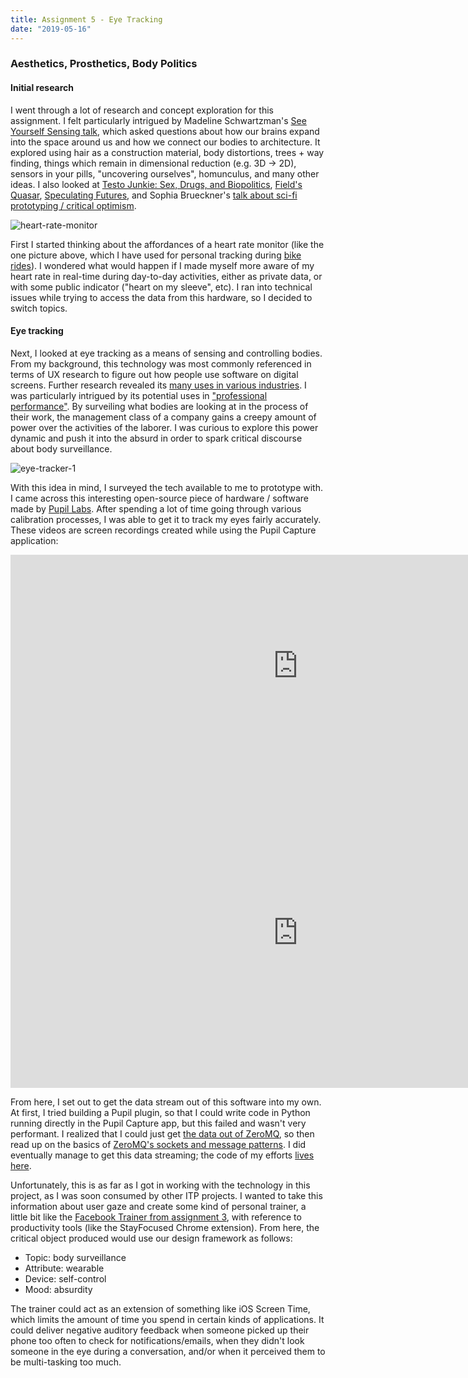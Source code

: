 ```yaml
---
title: Assignment 5 - Eye Tracking
date: "2019-05-16"
---
```


### Aesthetics, Prosthetics, Body Politics

#### Initial research

I went through a lot of research and concept exploration for this assignment. I felt particularly intrigued by Madeline Schwartzman's [See Yourself Sensing talk](https://www.youtube.com/watch?v=LqGou61hw-s), which asked questions about how our brains expand into the space around us and how we connect our bodies to architecture. It explored using hair as a construction material, body distortions, trees + way finding, things which remain in dimensional reduction (e.g. 3D -> 2D), sensors in your pills, "uncovering ourselves", homunculus, and many other ideas. I also looked at [Testo Junkie: Sex, Drugs, and Biopolitics](https://www.e-flux.com/journal/44/60141/testo-junkie-sex-drugs-and-biopolitics/), [Field's Quasar](https://www.field.io/project/quasar/), [Speculating Futures](https://speculatingfutures.club/), and Sophia Brueckner's [talk about sci-fi prototyping / critical optimism](http://www.sophiabrueckner.com/scifi.html).

![heart-rate-monitor](heart-rate-monitor-strap.jpg)

First I started thinking about the affordances of a heart rate monitor (like the one picture above, which I have used for personal tracking during [bike rides](https://www.strava.com/athletes/9673005)). I wondered what would happen if I made myself more aware of my heart rate in real-time during day-to-day activities, either as private data, or with some public indicator ("heart on my sleeve", etc). I ran into technical issues while trying to access the data from this hardware, so I decided to switch topics.

#### Eye tracking

Next, I looked at eye tracking as a means of sensing and controlling bodies. From my background, this technology was most commonly referenced in terms of UX research to figure out how people use software on digital screens. Further research revealed its [many uses in various industries](https://www.tobiipro.com/fields-of-use/). I was particularly intrigued by its potential uses in ["professional performance"](https://www.tobiipro.com/fields-of-use/professional-performance/). By surveiling what bodies are looking at in the process of their work, the management class of a company gains a creepy amount of power over the activities of the laborer. I was curious to explore this power dynamic and push it into the absurd in order to spark critical discourse about body surveillance.

![eye-tracker-1](eye-tracker-1.jpeg)

With this idea in mind, I surveyed the tech available to me to prototype with. I came across this interesting open-source piece of hardware / software made by [Pupil Labs](https://www.pupil-labs.com/). After spending a lot of time going through various calibration processes, I was able to get it to track my eyes fairly accurately. These videos are screen recordings created while using the Pupil Capture application:

<iframe src="https://player.vimeo.com/video/336941343" width="920" height="356" frameborder="0" webkitallowfullscreen mozallowfullscreen allowfullscreen></iframe>

<iframe src="https://player.vimeo.com/video/336941647" width="920" height="497" frameborder="0" webkitallowfullscreen mozallowfullscreen allowfullscreen></iframe>

From here, I set out to get the data stream out of this software into my own. At first, I tried building a Pupil plugin, so that I could write code in Python running directly in the Pupil Capture app, but this failed and wasn't very performant. I realized that I could just get [the data out of ZeroMQ](https://docs.pupil-labs.com/#interprocess-and-network-communication), so then read up on the basics of [ZeroMQ's sockets and message patterns](http://zguide.zeromq.org/php:chapter2). I did eventually manage to get this data streaming; the code of my efforts [lives here](https://github.com/adidahiya/critical-objects/tree/master/pupil-trainer).

Unfortunately, this is as far as I got in working with the technology in this project, as I was soon consumed by other ITP projects. I wanted to take this information about user gaze and create some kind of personal trainer, a little bit like the [Facebook Trainer from assignment 3](../assignment-3), with reference to productivity tools (like the StayFocused Chrome extension). From here, the critical object produced would use our design framework as follows:

-   Topic: body surveillance
-   Attribute: wearable
-   Device: self-control
-   Mood: absurdity

The trainer could act as an extension of something like iOS Screen Time, which limits the amount of time you spend in certain kinds of applications. It could deliver negative auditory feedback when someone picked up their phone too often to check for notifications/emails, when they didn't look someone in the eye during a conversation, and/or when it perceived them to be multi-tasking too much.
